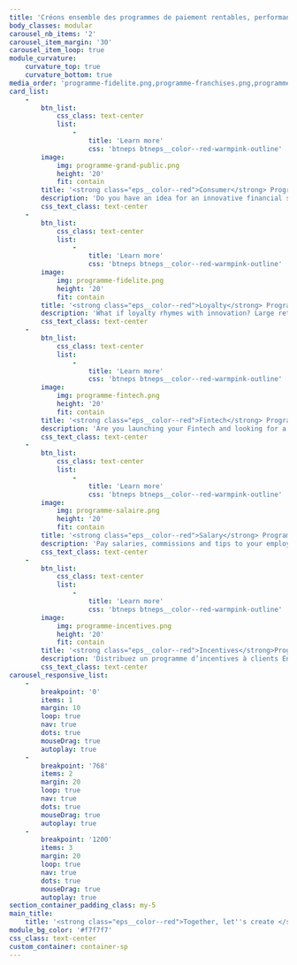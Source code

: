 ```yaml
---
title: 'Créons ensemble des programmes de paiement rentables, performants et sécurisés'
body_classes: modular
carousel_nb_items: '2'
carousel_item_margin: '30'
carousel_item_loop: true
module_curvature:
    curvature_top: true
    curvature_bottom: true
media_order: 'programme-fidelite.png,programme-franchises.png,programme-grand-public.png,programme-incentives.png,programme-salaire.png,programme-fintech.png'
card_list:
    -
        btn_list:
            css_class: text-center
            list:
                -
                    title: 'Learn more'
                    css: 'btneps btneps__color--red-warmpink-outline'
        image:
            img: programme-grand-public.png
            height: '20'
            fit: contain
        title: '<strong class="eps__color--red">Consumer</strong> Program'
        description: 'Do you have an idea for an innovative financial service for your clients? E-Pay Space supports companies wishing to diversify their offer for Consumer'
        css_text_class: text-center
    -
        btn_list:
            css_class: text-center
            list:
                -
                    title: 'Learn more'
                    css: 'btneps btneps__color--red-warmpink-outline'
        image:
            img: programme-fidelite.png
            height: '20'
            fit: contain
        title: '<strong class="eps__color--red">Loyalty</strong> Program'
        description: 'What if loyalty rhymes with innovation? Large retail chains are investing in the digitalization of their payment experience. E-Pay Space can support you in this transformation.'
        css_text_class: text-center
    -
        btn_list:
            css_class: text-center
            list:
                -
                    title: 'Learn more'
                    css: 'btneps btneps__color--red-warmpink-outline'
        image:
            img: programme-fintech.png
            height: '20'
            fit: contain
        title: '<strong class="eps__color--red">Fintech</strong> Program'
        description: 'Are you launching your Fintech and looking for a technical partner? You''ve come to the right place. E-Pay Space supports you and helps you design your payment solution.'
        css_text_class: text-center
    -
        btn_list:
            css_class: text-center
            list:
                -
                    title: 'Learn more'
                    css: 'btneps btneps__color--red-warmpink-outline'
        image:
            img: programme-salaire.png
            height: '20'
            fit: contain
        title: '<strong class="eps__color--red">Salary</strong> Program'
        description: 'Pay salaries, commissions and tips to your employees on dedicated cards and avoid the transfer of cash. Issue as many cards as you want.'
        css_text_class: text-center
    -
        btn_list:
            css_class: text-center
            list:
                -
                    title: 'Learn more'
                    css: 'btneps btneps__color--red-warmpink-outline'
        image:
            img: programme-incentives.png
            height: '20'
            fit: contain
        title: '<strong class="eps__color--red">Incentives</strong>Program '
        description: 'Distribuez un programme d’incentives à clients Entreprise. Fournissez-leur des cartes pour leurs employés et simplifiez la gestion interne de leurs opérations commerciales !'
        css_text_class: text-center
carousel_responsive_list:
    -
        breakpoint: '0'
        items: 1
        margin: 10
        loop: true
        nav: true
        dots: true
        mouseDrag: true
        autoplay: true
    -
        breakpoint: '768'
        items: 2
        margin: 20
        loop: true
        nav: true
        dots: true
        mouseDrag: true
        autoplay: true
    -
        breakpoint: '1200'
        items: 3
        margin: 20
        loop: true
        nav: true
        dots: true
        mouseDrag: true
        autoplay: true
section_container_padding_class: my-5
main_title:
    title: '<strong class="eps__color--red">Together, let''s create </strong> a payment program that is profitable, efficient, and secure'
module_bg_color: '#f7f7f7'
css_class: text-center
custom_container: container-sp
---
```


